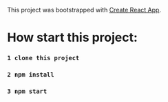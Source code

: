 This project was bootstrapped with [Create React App](https://github.com/facebook/create-react-app).

# How start this project:

### `1 clone this project`
### `2 npm install`
### `3 npm start`